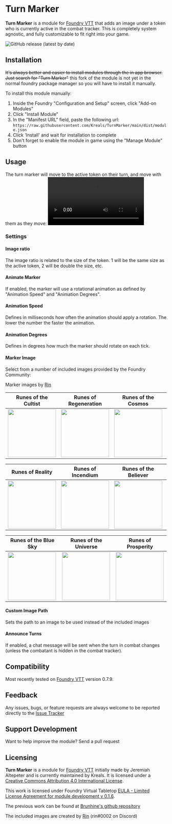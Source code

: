 # Turn Marker
**Turn Marker** is a module for [Foundry VTT](https://foundryvtt.com/ "Foundry VTT") that adds an image under a token who is currently active in the combat tracker. This is completely system agnostic, and fully customizable to fit right into your game.

![GitHub release (latest by date)](https://img.shields.io/github/v/release/Kreals/TurnMarker?style=flat-square)


## Installation
~~It's always better and easier to install modules through the in app browser. Just search for "Turn Marker"~~
this fork of the module is not yet in the normal foundry package manager so you will have to install it manually.

To install this module manually:
1. Inside the Foundry "Configuration and Setup" screen, click "Add-on Modules"
2. Click "Install Module"
3. In the "Manifest URL" field, paste the following url:
`https://raw.githubusercontent.com/Kreals/TurnMarker/main/dist/module.json`
4. Click 'Install' and wait for installation to complete
5. Don't forget to enable the module in game using the "Manage Module" button

## Usage
The turn marker will move to the active token on their turn, and move with them as they move:
![example](/examples/example.webm)

### Settings
#### Image ratio
The image ratio is related to the size of the token. 1 will be the same size as the active token, 2 will be double the size, etc.
#### Animate Marker
If enabled, the marker will use a rotational animation as defined by "Animation Speed" and "Animation Degrees".
#### Animation Speed
Defines in milliseconds how often the animation should apply a rotation. The lower the number the faster the animation.
#### Animation Degrees
Defines in degrees how much the marker should rotate on each tick.
#### Marker Image
Select from a number of included images provided by the Foundry Community:

Marker images by [Rin](https://foundryvtt.com/community/rin)

|Runes of the Cultist |Runes of Regeneration |Runes of the Cosmos |Runes of Earthly Dust |
|--|--|--|--|
|<img src="dist/assets/cultist.png" width="150" />|<img src="dist/assets/regeneration.png" width="150" />|<img src="dist/assets/cosmos.png" width="150" />|<img src="dist/assets/earthlydust.png" width="150" />|

|Runes of Reality |Runes of Incendium |Runes of the Believer |Runes of the Mad Mage |
|--|--|--|--|
|<img src="dist/assets/reality.png" width="150" />|<img src="dist/assets/incendium.png" width="150" />|<img src="dist/assets/believer.png" width="150" />|<img src="dist/assets/madmage.png" width="150" />|

|Runes of the Blue Sky |Runes of the Universe |Runes of Prosperity |
|--|--|--|
|<img src="dist/assets/bluesky.png" width="150" />|<img src="dist/assets/universe.png" width="150" />|<img src="dist/assets/prosperity.png" width="150" />|

#### Custom Image Path
Sets the path to an image to be used instead of the included images

#### Announce Turns
If enabled, a chat message will be sent when the turn in combat changes (unless the combatant is hidden in the combat tracker).

## Compatibility
Most recently tested on [Foundry VTT](https://foundryvtt.com/ "Foundry VTT") version 0.7.9.

## Feedback
Any issues, bugs, or feature requests are always welcome to be reported directly to the [Issue Tracker](https://github.com/Kreals/TurnMarker/issues "Issue Tracker")

## Support Development
Want to help improve the module? Send a pull request

## Licensing
**Turn Marker** is a module for [Foundry VTT](https://foundryvtt.com/ "Foundry VTT") initially made by Jeremiah Altepeter and is currently maintained by Kreals. It is licensed under a [Creative Commons Attribution 4.0 International License](http://creativecommons.org/licenses/by/4.0/).

This work is licensed under Foundry Virtual Tabletop [EULA - Limited License Agreement for module development v 0.1.6](https://foundryvtt.com/article/license/).

The previous work can be found at [Brunhine's github repository](https://github.com/Brunhine/TurnMarker) 

The included images are created by [Rin](https://foundryvtt.com/community/rin) (rin#0002 on Discord)
